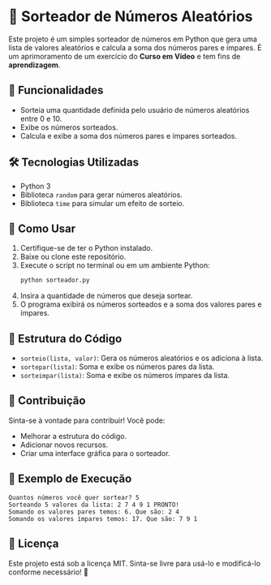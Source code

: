 # 🎲 Sorteador de Números Aleatórios

Este projeto é um simples sorteador de números em Python que gera uma lista de valores aleatórios e calcula a soma dos números pares e ímpares. É um aprimoramento de um exercício do **Curso em Vídeo** e tem fins de **aprendizagem**.

## 🚀 Funcionalidades
- Sorteia uma quantidade definida pelo usuário de números aleatórios entre 0 e 10.
- Exibe os números sorteados.
- Calcula e exibe a soma dos números pares e ímpares sorteados.

## 🛠 Tecnologias Utilizadas
- Python 3
- Biblioteca `random` para gerar números aleatórios.
- Biblioteca `time` para simular um efeito de sorteio.

## 📌 Como Usar
1. Certifique-se de ter o Python instalado.
2. Baixe ou clone este repositório.
3. Execute o script no terminal ou em um ambiente Python:
   ```bash
   python sorteador.py
   ```
4. Insira a quantidade de números que deseja sortear.
5. O programa exibirá os números sorteados e a soma dos valores pares e ímpares.

## 📄 Estrutura do Código
- `sorteio(lista, valor)`: Gera os números aleatórios e os adiciona à lista.
- `sortepar(lista)`: Soma e exibe os números pares da lista.
- `sorteimpar(lista)`: Soma e exibe os números ímpares da lista.

## 🔗 Contribuição
Sinta-se à vontade para contribuir! Você pode:
- Melhorar a estrutura do código.
- Adicionar novos recursos.
- Criar uma interface gráfica para o sorteador.

## 📌 Exemplo de Execução
```
Quantos números você quer sortear? 5
Sorteando 5 valores da lista: 2 7 4 9 1 PRONTO!
Somando os valores pares temos: 6. Que são: 2 4
Somando os valores ímpares temos: 17. Que são: 7 9 1
```

## 📜 Licença
Este projeto está sob a licença MIT. Sinta-se livre para usá-lo e modificá-lo conforme necessário! 🚀

